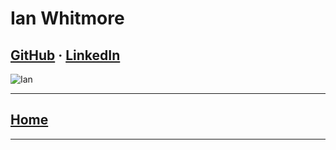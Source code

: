 # Ian Whitmore

## [GitHub](https://github.com/iwhitmor) &middot; [LinkedIn](https://www.linkedin.com/in/ianwhitmor/)

![Ian](https://bit.ly/2ZxTFnX)

---

## [Home](../README.md)

---
